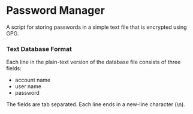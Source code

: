 # Password Manager
A script for storing passwords in a simple text file that is encrypted using GPG.

### Text Database Format
Each line in the plain-text version of the database file consists of three fields:
* account name
* user name
* password

The fields are tab separated. Each line ends in a new-line character (\n).
